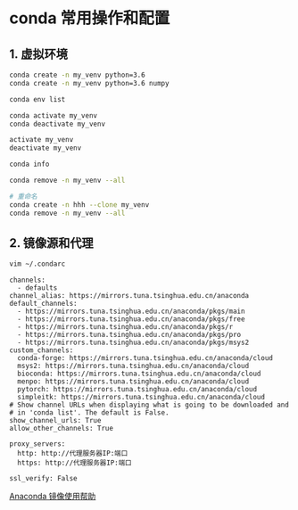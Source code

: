 # conda 常用操作和配置

## 1. 虚拟环境

```bash
conda create -n my_venv python=3.6
conda create -n my_venv python=3.6 numpy
```

```bash
conda env list
```

```bash
conda activate my_venv
conda deactivate my_venv
```

```powershell
activate my_venv
deactivate my_venv
```

```bash
conda info
```

```bash
conda remove -n my_venv --all
```

```bash
# 重命名
conda create -n hhh --clone my_venv
conda remove -n my_venv --all
```

## 2. 镜像源和代理

```bash
vim ~/.condarc
```

```properties
channels:
  - defaults
channel_alias: https://mirrors.tuna.tsinghua.edu.cn/anaconda
default_channels:
  - https://mirrors.tuna.tsinghua.edu.cn/anaconda/pkgs/main
  - https://mirrors.tuna.tsinghua.edu.cn/anaconda/pkgs/free
  - https://mirrors.tuna.tsinghua.edu.cn/anaconda/pkgs/r
  - https://mirrors.tuna.tsinghua.edu.cn/anaconda/pkgs/pro
  - https://mirrors.tuna.tsinghua.edu.cn/anaconda/pkgs/msys2
custom_channels:
  conda-forge: https://mirrors.tuna.tsinghua.edu.cn/anaconda/cloud
  msys2: https://mirrors.tuna.tsinghua.edu.cn/anaconda/cloud
  bioconda: https://mirrors.tuna.tsinghua.edu.cn/anaconda/cloud
  menpo: https://mirrors.tuna.tsinghua.edu.cn/anaconda/cloud
  pytorch: https://mirrors.tuna.tsinghua.edu.cn/anaconda/cloud
  simpleitk: https://mirrors.tuna.tsinghua.edu.cn/anaconda/cloud
# Show channel URLs when displaying what is going to be downloaded and
# in 'conda list'. The default is False.
show_channel_urls: True
allow_other_channels: True

proxy_servers:
  http: http://代理服务器IP:端口
  https: http://代理服务器IP:端口

ssl_verify: False
```

[Anaconda 镜像使用帮助](https://mirrors.tuna.tsinghua.edu.cn/help/anaconda/)
